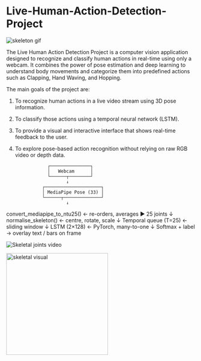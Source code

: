 # Live-Human-Action-Detection-Project

![skeleton gif](https://github.com/user-attachments/assets/a554513e-9a1c-4451-9cb2-93263b69591e)

The Live Human Action Detection Project is a computer vision application designed to recognize and classify human actions in real-time using only a webcam. It combines the power of pose estimation and deep learning to understand body movements and categorize them into predefined actions such as Clapping, Hand Waving, and Hopping.

The main goals of the project are:

1. To recognize human actions in a live video stream using 3D pose information.

2. To classify those actions using a temporal neural network (LSTM).

3. To provide a visual and interactive interface that shows real-time feedback to the user.

4. To explore pose-based action recognition without relying on raw RGB video or depth data.


                   ┌───────────────┐
                   │   Webcam      │
                   └──────┬────────┘
                          ↓
                 ┌─────────────────────┐
                 │ MediaPipe Pose (33) │
                 └──────┬──────────────┘
                          ↓
  convert_mediapipe_to_ntu25()  ← re-orders, averages ▶ 25 joints
                          ↓
        normalise_skeleton()   ← centre, rotate, scale
                          ↓
      Temporal queue (T=25)    ← sliding window
                          ↓
            LSTM (2×128)       ← PyTorch, many-to-one
                          ↓
         Softmax + label      → overlay text / bars on frame


![Skeletal joints video](https://github.com/user-attachments/assets/a2990d33-0f6c-4015-a325-75c5a9436a7f)



<img width="271" alt="skeletal visual" src="https://github.com/user-attachments/assets/8e92e860-7f38-4c0d-9313-58a4e2ef8975" />
